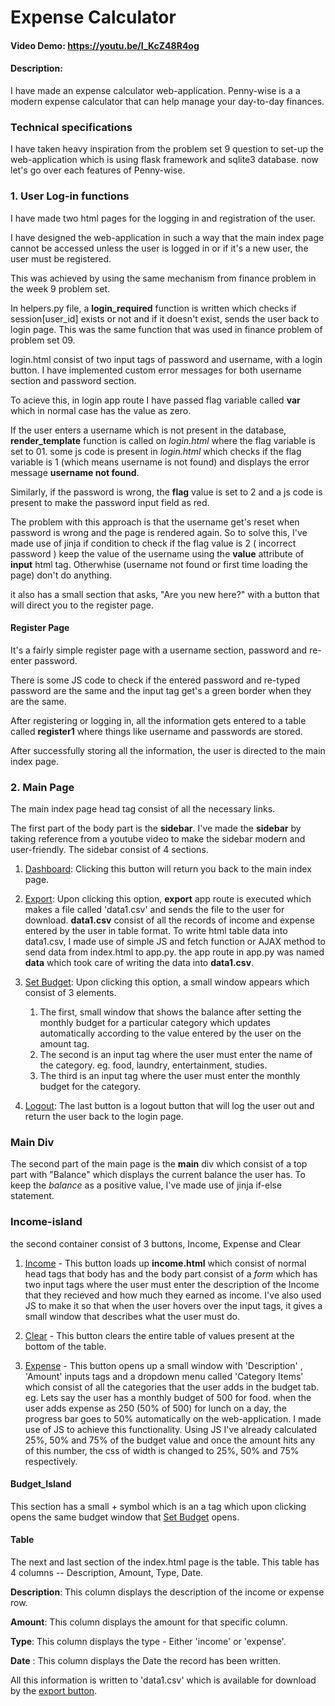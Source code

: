 # Expense Calculator
#### Video Demo:   https://youtu.be/I_KcZ48R4og
#### Description:
I have made an expense calculator web-application. Penny-wise is a a modern expense calculator that can help manage your day-to-day finances. 
### Technical specifications 
I have taken heavy inspiration from the problem set 9 question to set-up the web-application which is using flask framework and sqlite3 database. 
now let's go over each features of Penny-wise. 
### 1. User Log-in functions 
I have made two html pages for the logging in and registration of the user.

I have designed the web-application in such a way that the main index page cannot be accessed unless the user is logged in or if it's a new user, the user must be registered.

This was achieved by using the same mechanism from finance problem in the week 9 problem set.

In helpers.py file, a **login_required** function is written which checks if session[user_id] exists or not and if it doesn't exist, sends the user back to login page. This was the same function that was used in finance problem of problem set 09. 

login.html consist of two input tags of password and username, with a login button. 
I have implemented custom error messages for both username section and password section. 

To acieve this, in login app route I have passed flag variable called **var** which in normal case has the value as zero. 

If the user enters a username which is not present in the database, **render_template** function is called on *login.html* where the flag variable is set to 01. some js code is present in *login.html* which checks if the flag variable is 1 (which means username is not found) and displays the error message **username not found**. 

Similarly, if the password is wrong, the **flag** value is set to 2 and a js code is present to make the password input field as red. 

The problem with this approach is that the username get's reset when password is wrong and the page is rendered again. 
So to solve this, I've made use of jinja if condition to check if the flag value is 2 ( incorrect password ) keep the value of the username using the **value** attribute of **input** html tag. 
Otherwhise (username not found or first time loading the page) don't do anything.   

it also has a small section that asks, "Are you new here?" with a button that will direct you to the register page. 

#### Register Page

It's a fairly simple register page with a username section, password and re-enter password. 

There is some JS code to check if the entered password and re-typed password are the same and the input tag get's a green border when they are the same. 

After registering or logging in, all the information gets entered to a table called **register1** where things like username and passwords are stored. 

After successfully storing all the information, the user is directed to the main index page. 

### 2. Main Page

The main index page head tag consist of all the necessary links. 

The first part of the body part is the **sidebar**. 
I've made the __sidebar__ by taking reference from a youtube video to make the sidebar modern and user-friendly. 
The sidebar consist of 4 sections. 

1. <u>Dashboard</u>: Clicking this button will return you back to the main index page. 

2. <u id="export">Export</u>: Upon clicking this option, **export** app route is executed which makes a file called 'data1.csv' and sends the file to the user for download. 
**data1.csv** consist of all the records of income and expense entered by the user in table format. To write html table data into data1.csv, I made use of simple JS and fetch function or AJAX method to send data from index.html to app.py. the app route in app.py was named **data** which took care of writing the data into **data1.csv**. 

3. <u id="set_budget">Set Budget</u>: Upon clicking this option, a small window appears which consist of 3 elements.
    1. The first, small window that shows the balance after setting the monthly budget for a particular category which updates automatically according to the value entered by the user on the amount tag. 
    2. The second is an input tag where the user must enter the name of the category. eg. food, laundry, entertainment, studies.  
    3. The third is an input tag where the user must enter the monthly budget for the category.
4. <u>Logout</u>: The last button is a logout button that will log the user out and return the user back to the login page. 

<h3> Main Div </h3>

The second part of the main page is the **main** div which consist of a top part with "Balance" which displays the current balance the user has. 
To keep the *balance* as a positive value, I've made use of jinja if-else statement. 

<h3>Income-island</h3>

the second container consist of 3 buttons, Income, Expense and Clear 

1. <u>Income</u> - This button loads up **income.html** which consist of normal head tags that body has and the body part consist of a *form* which has two input tags where the user must enter the description of the Income that they recieved and how much they earned as income. 
I've also used JS to make it so that when the user hovers over the input tags, it gives a small window that describes what the user must do.  

2. <u>Clear</u> - This button clears the entire table of values present at the bottom of the table. 

3. <u>Expense</u> - This button opens up a small window with 'Description' , 'Amount' inputs tags and a dropdown menu called 'Category Items' which consist of all the categories that the user adds in the budget tab. 
<br> eg. Lets say the user has a monthly budget of 500 for food. when the user adds expense as 250 (50% of 500) for lunch on a day, the progress bar goes to 50% automatically on the web-application. I made use of JS to achieve this functionality. Using JS I've already calculated 25%, 50% and 75% of the budget value and once the amount hits any of this number, the css of width is changed to 25%, 50% and 75% respectively.

<h4> Budget_Island</h4>
This section has a small + symbol which is an a tag which upon clicking opens the same budget window that <a href="#set_budget">Set Budget</a> opens. 

<h4> Table </h4>
The next and last section of the index.html page is the table. This table has 4 columns -- Description, Amount, Type, Date. 

**Description**: This column displays the description of the income or expense row. 

**Amount**: This column displays the amount for that specific column.  

**Type**: This column displays the type - Either 'income' or 'expense'. 

**Date** : This column displays the Date the record has been written. 

All this information is written to 'data1.csv' which is available for download by the <a href="#export">export button</a>.  